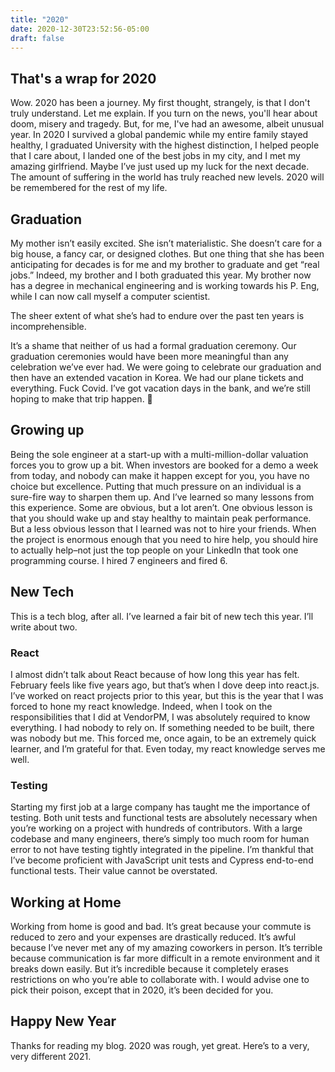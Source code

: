 ```yaml
---
title: "2020"
date: 2020-12-30T23:52:56-05:00
draft: false
---
```


## That's a wrap for 2020

Wow. 2020 has been a journey. My first thought, strangely, is that I don't truly understand. Let me explain. If you turn on the news, you'll hear about doom, misery and tragedy. But, for me, I've had an awesome, albeit unusual year. In 2020 I survived a global pandemic while my entire family stayed healthy, I graduated University with the highest distinction, I helped people that I care about, I landed one of the best jobs in my city, and I met my amazing girlfriend. Maybe I’ve just used up my luck for the next decade. The amount of suffering in the world has truly reached new levels. 2020 will be remembered for the rest of my life.

## Graduation

My mother isn’t easily excited. She isn’t materialistic. She doesn’t care for a big house, a fancy car, or designed clothes. But one thing that she has been anticipating for decades is for me and my brother to graduate and get “real jobs.” Indeed, my brother and I both graduated this year. My brother now has a degree in mechanical engineering and is working towards his P. Eng, while I can now call myself a computer scientist.

The sheer extent of what she’s had to endure over the past ten years is incomprehensible.

It’s a shame that neither of us had a formal graduation ceremony. Our graduation ceremonies would have been more meaningful than any celebration we’ve ever had. We were going to celebrate our graduation and then have an extended vacation in Korea. We had our plane tickets and everything. Fuck Covid. I’ve got vacation days in the bank, and we’re still hoping to make that trip happen. 🤞

## Growing up

Being the sole engineer at a start-up with a multi-million-dollar valuation forces you to grow up a bit. When investors are booked for a demo a week from today, and nobody can make it happen except for you, you have no choice but excellence. Putting that much pressure on an individual is a sure-fire way to sharpen them up. And I’ve learned so many lessons from this experience. Some are obvious, but a lot aren’t. One obvious lesson is that you should wake up and stay healthy to maintain peak performance. But a less obvious lesson that I learned was not to hire your friends. When the project is enormous enough that you need to hire help, you should hire to actually help–not just the top people on your LinkedIn that took one programming course. I hired 7 engineers and fired 6.

## New Tech

This is a tech blog, after all. I’ve learned a fair bit of new tech this year. I’ll write about two.

### React

I almost didn’t talk about React because of how long this year has felt. February feels like five years ago, but that’s when I dove deep into react.js. I’ve worked on react projects prior to this year, but this is the year that I was forced to hone my react knowledge. Indeed, when I took on the responsibilities that I did at VendorPM, I was absolutely required to know everything. I had nobody to rely on. If something needed to be built, there was nobody but me. This forced me, once again, to be an extremely quick learner, and I’m grateful for that. Even today, my react knowledge serves me well.

### Testing

Starting my first job at a large company has taught me the importance of testing. Both unit tests and functional tests are absolutely necessary when you’re working on a project with hundreds of contributors. With a large codebase and many engineers, there’s simply too much room for human error to not have testing tightly integrated in the pipeline. I’m thankful that I’ve become proficient with JavaScript unit tests and Cypress end-to-end functional tests. Their value cannot be overstated.

## Working at Home

Working from home is good and bad. It’s great because your commute is reduced to zero and your expenses are drastically reduced. It’s awful because I’ve never met any of my amazing coworkers in person. It’s terrible because communication is far more difficult in a remote environment and it breaks down easily. But it’s incredible because it completely erases restrictions on who you’re able to collaborate with. I would advise one to pick their poison, except that in 2020, it’s been decided for you.

## Happy New Year

Thanks for reading my blog. 2020 was rough, yet great. Here’s to a very, very different 2021.
